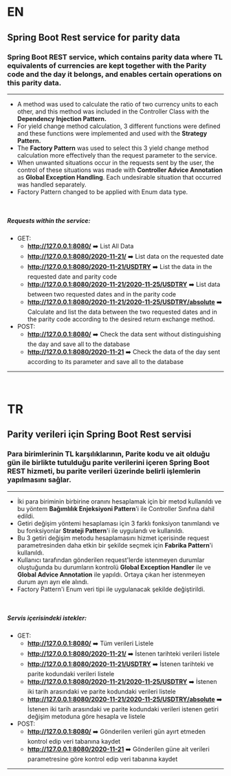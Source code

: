 # EN

## Spring Boot Rest service for parity data
### Spring Boot REST service, which contains parity data where TL equivalents of currencies are kept together with the Parity code and the day it belongs, and enables certain operations on this parity data.

------------------

- A method was used to calculate the ratio of two currency units to each other, and this method was included in the Controller Class with the **Dependency Injection Pattern.**
- For yield change method calculation, 3 different functions were defined and these functions were implemented and used with the **Strategy Pattern.**
- The **Factory Pattern** was used to select this 3 yield change method calculation more effectively than the request parameter to the service.
- When unwanted situations occur in the requests sent by the user, the control of these situations was made with **Controller Advice Annotation** as **Global Exception Handling**. Each undesirable situation that occurred was handled separately.
- Factory Pattern changed to be applied with Enum data type.


&nbsp;


##### Requests within the service:

- GET:
  - **http://127.0.0.1:8080/** :arrow_right: List All Data
  - **http://127.0.0.1:8080/2020-11-21/** :arrow_right: List data on the requested date
  - **http://127.0.0.1:8080/2020-11-21/USDTRY** :arrow_right: List the data in the requested date and parity code
  - **http://127.0.0.1:8080/2020-11-21/2020-11-25/USDTRY** :arrow_right: List data between two requested dates and in the parity code
  - **http://127.0.0.1:8080/2020-11-21/2020-11-25/USDTRY/absolute** :arrow_right: Calculate and list the data between the two requested dates and in the parity code according to the desired return exchange method.
- POST:
  - **http://127.0.0.1:8080/** :arrow_right: Check the data sent without distinguishing the day and save all to the database
  - **http://127.0.0.1:8080/2020-11-21** :arrow_right: Check the data of the day sent according to its parameter and save all to the database

------------------



&nbsp;
&nbsp;



# TR 

## Parity verileri için Spring Boot Rest servisi
### Para birimlerinin TL karşılıklarının, Parite kodu ve ait olduğu gün ile birlikte tutulduğu parite verilerini içeren Spring Boot REST hizmeti, bu parite verileri üzerinde belirli işlemlerin yapılmasını sağlar.

------------------

- İki para biriminin birbirine oranını hesaplamak için bir metod kullanıldı ve bu yöntem **Bağımlılık Enjeksiyoni Pattern**'i ile Controller Sınıfına dahil edildi. 
- Getiri değişim yöntemi hesaplaması için 3 farklı fonksiyon tanımlandı ve bu fonksiyonlar **Strateji Pattern**'i ile uygulandı ve kullanıldı.
- Bu 3 getiri değişim metodu hesaplamasını hizmet içerisinde request parametresinden daha etkin bir şekilde seçmek için **Fabrika Pattern**'i kullanıldı.
- Kullanıcı tarafından gönderilen request'lerde istenmeyen durumlar oluştuğunda bu durumların kontrolü **Global Exception Handler** ile ve **Global Advice Annotation** ile yapıldı. Ortaya çıkan her istenmeyen durum ayrı ayrı ele alındı.
- Factory Pattern'i Enum veri tipi ile uygulanacak şekilde değiştirildi.  


&nbsp;


##### Servis içerisindeki istekler:

- GET:
  - **http://127.0.0.1:8080/** :arrow_right: Tüm verileri Listele
  - **http://127.0.0.1:8080/2020-11-21/** :arrow_right: İstenen tarihteki verileri listele
  - **http://127.0.0.1:8080/2020-11-21/USDTRY** :arrow_right: İstenen tarihteki ve parite kodundaki verileri listele
  - **http://127.0.0.1:8080/2020-11-21/2020-11-25/USDTRY** :arrow_right: İstenen iki tarih arasındaki ve parite kodundaki verileri listele
  - **http://127.0.0.1:8080/2020-11-21/2020-11-25/USDTRY/absolute** :arrow_right: İstenen iki tarih arasındaki ve parite kodundaki verileri istenen getiri değişim metoduna göre hesapla ve listele
- POST:
  - **http://127.0.0.1:8080/** :arrow_right: Gönderilen verileri gün ayırt etmeden kontrol edip veri tabanına kaydet
  - **http://127.0.0.1:8080/2020-11-21** :arrow_right: Gönderilen güne ait verileri parametresine göre kontrol edip veri tabanına kaydet

------------------
